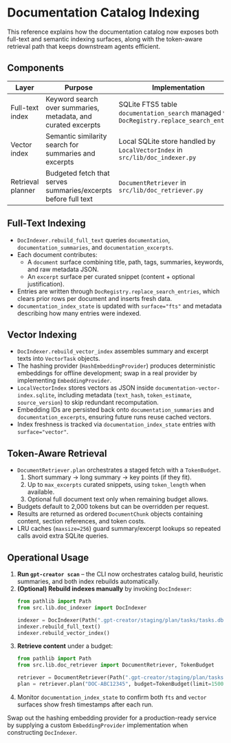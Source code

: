 # Documentation Catalog Indexing

This reference explains how the documentation catalog now exposes both full-text and semantic indexing surfaces, along with the token-aware retrieval path that keeps downstream agents efficient.

## Components

| Layer | Purpose | Implementation |
|-------|---------|----------------|
| Full-text index | Keyword search over summaries, metadata, and curated excerpts | SQLite FTS5 table `documentation_search` managed via `DocRegistry.replace_search_entries` |
| Vector index | Semantic similarity search for summaries and excerpts | Local SQLite store handled by `LocalVectorIndex` in `src/lib/doc_indexer.py` |
| Retrieval planner | Budgeted fetch that serves summaries/excerpts before full text | `DocumentRetriever` in `src/lib/doc_retriever.py` |

## Full-Text Indexing

- `DocIndexer.rebuild_full_text` queries `documentation`, `documentation_summaries`, and `documentation_excerpts`.  
- Each document contributes:
  - A `document` surface combining title, path, tags, summaries, keywords, and raw metadata JSON.
  - An `excerpt` surface per curated snippet (content + optional justification).  
- Entries are written through `DocRegistry.replace_search_entries`, which clears prior rows per document and inserts fresh data.  
- `documentation_index_state` is updated with `surface="fts"` and metadata describing how many entries were indexed.

## Vector Indexing

- `DocIndexer.rebuild_vector_index` assembles summary and excerpt texts into `VectorTask` objects.  
- The hashing provider (`HashEmbeddingProvider`) produces deterministic embeddings for offline development; swap in a real provider by implementing `EmbeddingProvider`.  
- `LocalVectorIndex` stores vectors as JSON inside `documentation-vector-index.sqlite`, including metadata (`text_hash`, `token_estimate`, `source_version`) to skip redundant recomputation.  
- Embedding IDs are persisted back onto `documentation_summaries` and `documentation_excerpts`, ensuring future runs reuse cached vectors.  
- Index freshness is tracked via `documentation_index_state` entries with `surface="vector"`.

## Token-Aware Retrieval

- `DocumentRetriever.plan` orchestrates a staged fetch with a `TokenBudget`.  
  1. Short summary → long summary → key points (if they fit).  
  2. Up to `max_excerpts` curated snippets, using `token_length` when available.  
  3. Optional full document text only when remaining budget allows.  
- Budgets default to 2,000 tokens but can be overridden per request.  
- Results are returned as ordered `DocumentChunk` objects containing content, section references, and token costs.  
- LRU caches (`maxsize=256`) guard summary/excerpt lookups so repeated calls avoid extra SQLite queries.

## Operational Usage

1. **Run `gpt-creator scan`** – the CLI now orchestrates catalog build, heuristic summaries, and both index rebuilds automatically.  
2. **(Optional) Rebuild indexes manually** by invoking `DocIndexer`:
   ```python
   from pathlib import Path
   from src.lib.doc_indexer import DocIndexer

   indexer = DocIndexer(Path(".gpt-creator/staging/plan/tasks/tasks.db"))
   indexer.rebuild_full_text()
   indexer.rebuild_vector_index()
   ```
3. **Retrieve content** under a budget:
   ```python
   from pathlib import Path
   from src.lib.doc_retriever import DocumentRetriever, TokenBudget

   retriever = DocumentRetriever(Path(".gpt-creator/staging/plan/tasks/tasks.db"))
   plan = retriever.plan("DOC-ABC12345", budget=TokenBudget(limit=1500), include_full_text=False)
   ```
4. Monitor `documentation_index_state` to confirm both `fts` and `vector` surfaces show fresh timestamps after each run.

Swap out the hashing embedding provider for a production-ready service by supplying a custom `EmbeddingProvider` implementation when constructing `DocIndexer`.
